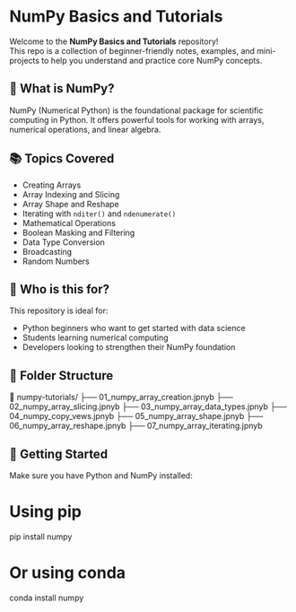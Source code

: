 # NumPy Basics and Tutorials

Welcome to the **NumPy Basics and Tutorials** repository!  
This repo is a collection of beginner-friendly notes, examples, and mini-projects to help you understand and practice core NumPy concepts.

## 📌 What is NumPy?

NumPy (Numerical Python) is the foundational package for scientific computing in Python. It offers powerful tools for working with arrays, numerical operations, and linear algebra.

## 📚 Topics Covered

- Creating Arrays
- Array Indexing and Slicing
- Array Shape and Reshape
- Iterating with `nditer()` and `ndenumerate()`
- Mathematical Operations
- Boolean Masking and Filtering
- Data Type Conversion
- Broadcasting
- Random Numbers

## 🧠 Who is this for?

This repository is ideal for:
- Python beginners who want to get started with data science
- Students learning numerical computing
- Developers looking to strengthen their NumPy foundation

## 📁 Folder Structure
📂 numpy-tutorials/
├── 01_numpy_array_creation.jpnyb
├── 02_numpy_array_slicing.jpnyb
├── 03_numpy_array_data_types.jpnyb
├── 04_numpy_copy_vews.jpnyb
├── 05_numpy_array_shape.jpnyb
├── 06_numpy_array_reshape.jpnyb
├── 07_numpy_array_iterating.jpnyb

## 🚀 Getting Started

Make sure you have Python and NumPy installed:

# Using pip
pip install numpy

# Or using conda
conda install numpy
